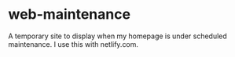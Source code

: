 # web-maintenance
A temporary site to display when my homepage is under scheduled maintenance.
I use this with netlify.com.
